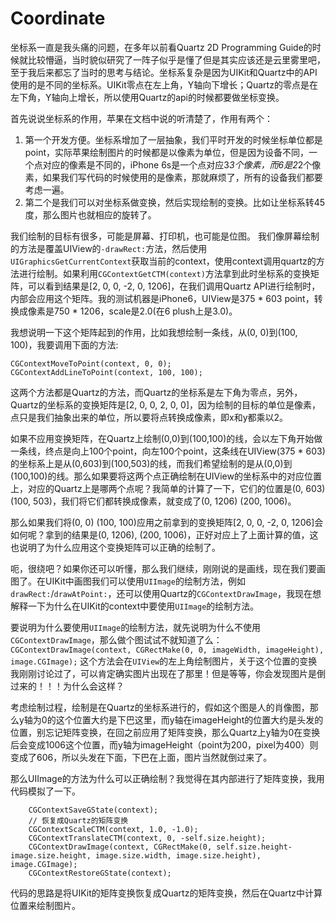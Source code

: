 # Coordinate

坐标系一直是我头痛的问题，在多年以前看Quartz 2D Programming Guide的时候就比较懵逼，当时貌似研究了一阵子似乎是懂了但是其实应该还是云里雾里吧，至于我后来都忘了当时的思考与结论。坐标系复杂是因为UIKit和Quartz中的API使用的是不同的坐标系。UIKit零点在左上角，Y轴向下增长；Quartz的零点是在左下角，Y轴向上增长，所以使用Quartz的api的时候都要做坐标变换。

首先说说坐标系的作用，苹果在文档中说的听清楚了，作用有两个：
1. 第一个开发方便。坐标系增加了一层抽象，我们平时开发的时候坐标单位都是point，实际苹果绘制图片的时候都是以像素为单位，但是因为设备不同，一个点对应的像素是不同的，iPhone 6s是一个点对应3*3个像素，而6是2*2个像素，如果我们写代码的时候使用的是像素，那就麻烦了，所有的设备我们都要考虑一遍。
2. 第二个是我们可以对坐标系做变换，然后实现绘制的变换。比如让坐标系转45度，那么图片也就相应的旋转了。

我们绘制的目标有很多，可能是屏幕、打印机，也可能是位图。
我们像屏幕绘制的方法是覆盖UIView的`-drawRect:`方法，然后使用`UIGraphicsGetCurrentContext`获取当前的context，使用context调用quartz的方法进行绘制。如果利用`CGContextGetCTM(context)`方法拿到此时坐标系的变换矩阵，可以看到结果是[2, 0, 0, -2, 0, 1206]，在我们调用Quartz API进行绘制时，内部会应用这个矩阵。我的测试机器是iPhone6，UIView是375 * 603 point，转换成像素是750 * 1206，scale是2.0(在6 plush上是3.0)。

我想说明一下这个矩阵起到的作用，比如我想绘制一条线，从(0, 0)到(100, 100)，我要调用下面的方法:
```
CGContextMoveToPoint(context, 0, 0);
CGContextAddLineToPoint(context, 100, 100);
```
这两个方法都是Quartz的方法，而Quartz的坐标系是左下角为零点，另外，Quartz的坐标系的变换矩阵是[2, 0, 0, 2, 0, 0]，因为绘制的目标的单位是像素，点只是我们抽象出来的单位，所以要将点转换成像素，即x和y都乘以2。

如果不应用变换矩阵，在Quartz上绘制(0,0)到(100,100)的线，会以左下角开始做一条线，终点是向上100个point，向左100个point，这条线在UIView(375 * 603)的坐标系上是从(0,603)到(100,503)的线，而我们希望绘制的是从(0,0)到(100,100)的线。那么如果要将这两个点正确绘制在UIView的坐标系中的对应位置上，对应的Quartz上是哪两个点呢？我简单的计算了一下，它们的位置是(0, 603) (100, 503)，我们将它们都转换成像素，就变成了(0, 1206) (200, 1006)。

那么如果我们将(0, 0) (100, 100)应用之前拿到的变换矩阵[2, 0, 0, -2, 0, 1206]会如何呢？拿到的结果是(0, 1206), (200, 1006)，正好对应上了上面计算的值，这也说明了为什么应用这个变换矩阵可以正确的绘制了。

呃，很绕吧？如果你还可以听懂，那么我们继续，刚刚说的是画线，现在我们要画图了。在UIKit中画图我们可以使用`UIImage`的绘制方法，例如`drawRect:`/`drawAtPoint:`，还可以使用Quartz的`CGContextDrawImage`，我现在想解释一下为什么在UIKit的context中要使用`UIImage`的绘制方法。

要说明为什么要使用`UIImage`的绘制方法，就先说明为什么不使用`CGContextDrawImage`，那么做个图试试不就知道了么：
`CGContextDrawImage(context, CGRectMake(0, 0, imageWidth, imageHeight), image.CGImage);`
这个方法会在`UIView`的左上角绘制图片，关于这个位置的变换我刚刚讨论过了，可以肯定确实图片出现在了那里！但是等等，你会发现图片是倒过来的！！！为什么会这样？

考虑绘制过程，绘制是在Quartz的坐标系进行的，假如这个图是人的肖像图，那么y轴为0的这个位置大约是下巴这里，而y轴在imageHeight的位置大约是头发的位置，别忘记矩阵变换，在回之前应用了矩阵变换，那么Quartz上y轴为0在变换后会变成1006这个位置，而y轴为imageHeight（point为200，pixel为400）则变成了606，所以头发在下面，下巴在上面，图片当然就倒过来了。

那么UIImage的方法为什么可以正确绘制？我觉得在其内部进行了矩阵变换，我用代码模拟了一下。
```
    CGContextSaveGState(context);
    // 恢复成Quartz的矩阵变换
    CGContextScaleCTM(context, 1.0, -1.0);
    CGContextTranslateCTM(context, 0, -self.size.height);
    CGContextDrawImage(context, CGRectMake(0, self.size.height-image.size.height, image.size.width, image.size.height), image.CGImage);
    CGContextRestoreGState(context);
```
代码的思路是将UIKit的矩阵变换恢复成Quartz的矩阵变换，然后在Quartz中计算位置来绘制图片。
